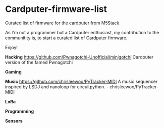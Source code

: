 # Cardputer-firmware-list
Curated list of firmware for the cardputer from M5Stack

As I'm not a programmer but a Cardputer enthusiast, my contribution to the communitity is, to start a curated list of Cardputer firmware.

Enjoy!


**Hacking**
https://github.com/Pwnagotchi-Unofficial/minigotchi    Cardputer version of the famed Pwnagotchi


**Gaming**


**Music**
https://github.com/chrisleewoo/PyTracker-MIDI  A music sequencer inspired by LSDJ and nanoloop for circuitpython. - chrisleewoo/PyTracker-MIDI

**LoRa**


**Programming**


**Sensors**
